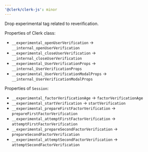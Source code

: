 ```yaml
---
'@clerk/clerk-js': minor
---
```


Drop experimental tag related to reverification.

Properties of Clerk class:
- `__experimental_openUserVerification` -> `__internal_openUserVerification`
- `__experimental_closeUserVerification` -> `__internal_closeUserVerification`
- `__experimental_UserVerificationProps` -> `__internal_UserVerificationProps`
- `__experimental_UserVerificationModalProps` -> `__internal_UserVerificationModalProps`

Properties of `Session`:
- `__experimental_factorVerificationAge` -> `factorVerificationAge`
- `__experimental_startVerification` -> `startVerification`
- `__experimental_prepareFirstFactorVerification` -> `prepareFirstFactorVerification`
- `__experimental_attemptFirstFactorVerification` -> `attemptFirstFactorVerification`
- `__experimental_prepareSecondFactorVerification` -> `prepareSecondFactorVerification`
- `__experimental_attemptSecondFactorVerification` -> `attemptSecondFactorVerification`
